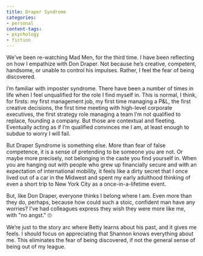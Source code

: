 ```yaml
---
title: Draper Syndrome
categories:
- personal
content-tags:
- psychology
- fiction
---
```


We’ve been re-watching Mad Men, for the third time. I have been reflecting on how I empathize with Don Draper. Not because he’s creative, competent, handsome, or unable to control his impulses. Rather, I feel the fear of being discovered.

I’m familiar with imposter syndrome. There have been a number of times in life when I feel unqualified for the role I find myself in. This is normal, I think, for firsts: my first management job, my first time managing a P&L, the first creative decisions, the first time meeting with high-level corporate executives, the first strategy role managing a team I’m not qualified to replace, founding a company. But those are contextual and fleeting. Eventually acting as if I’m qualified convinces me I am, at least enough to subdue to worry I will fail.

But Draper Syndrome is something else. More than fear of false competence, it is a sense of pretending to be someone you are not. Or maybe more precisely, not belonging in the caste you find yourself in. When you are hanging out with people who grew up financially secure and with an expectation of international mobility, it feels like a dirty secret that I once lived out of a car in the Midwest and spent my early adulthood thinking of even a short trip to New York City as a once-in-a-lifetime event.

But, like Don Draper, everyone thinks I belong where I am. Even more than they do, perhaps, because how could such a stoic, confident man have any worries? I’ve had colleagues express they wish they were more like me, with "no angst." 🙄

We’re just to the story arc where Betty learns about his past, and it gives me feels. I should focus on appreciating that Shannon knows everything about me. This eliminates the fear of being discovered, if not the general sense of being out of my league.
